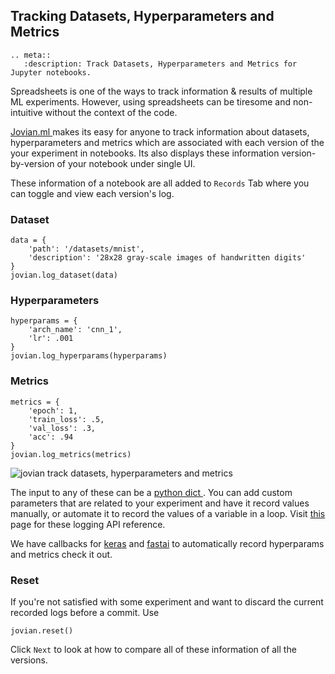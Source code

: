 ## Tracking Datasets, Hyperparameters and Metrics

```eval_rst
.. meta::
   :description: Track Datasets, Hyperparameters and Metrics for Jupyter notebooks.
```

Spreadsheets is one of the ways to track information & results of multiple ML experiments. However, using spreadsheets can be tiresome and non-intuitive without the context of the code.

<a href="https://jovian.ml?utm_source=docs" target=_blank> Jovian.ml </a> makes its easy for anyone to track information about datasets, hyperparameters and metrics which are associated with each version of the your experiment in notebooks. Its also displays these information version-by-version of your notebook under single UI.

These information of a notebook are all added to `Records` Tab where you can toggle and view each version's log.

### Dataset

```
data = {
    'path': '/datasets/mnist',
    'description': '28x28 gray-scale images of handwritten digits'
}
jovian.log_dataset(data)
```

### Hyperparameters

```
hyperparams = {
    'arch_name': 'cnn_1',
    'lr': .001
}
jovian.log_hyperparams(hyperparams)
```

### Metrics

```
metrics = {
    'epoch': 1,
    'train_loss': .5,
    'val_loss': .3,
    'acc': .94
}
jovian.log_metrics(metrics)
```

<img src="https://i.imgur.com/57BxYjH.gif" class="screenshot" alt="jovian track datasets, hyperparameters and metrics" >

The input to any of these can be a <a href="https://docs.python.org/3/tutorial/datastructures.html#dictionaries" target="_blank"> python dict </a>. You can add custom parameters that are related to your experiment and have it record values manually, or automate it to record the values of a variable in a loop.
Visit [this](../api-reference/logger.md) page for these logging API reference.

We have callbacks for [keras](../callbacks/keras.md) and [fastai](../callbacks/fastai.md) to automatically record hyperparams and metrics check it out.

### Reset

If you're not satisfied with some experiment and want to discard the current recorded logs before a commit. Use

```
jovian.reset()
```

Click `Next` to look at how to compare all of these information of all the versions.
